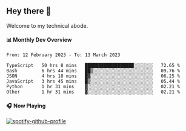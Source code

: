 ## Hey there 👋

Welcome to my technical abode.

#### 📊 Monthly Dev Overview
<!--START_SECTION:waka-->

```text
From: 12 February 2023 - To: 13 March 2023

TypeScript   50 hrs 8 mins   ██████████████████░░░░░░░   72.65 %
Bash         6 hrs 44 mins   ██▒░░░░░░░░░░░░░░░░░░░░░░   09.76 %
JSON         4 hrs 18 mins   █▓░░░░░░░░░░░░░░░░░░░░░░░   06.25 %
JavaScript   3 hrs 45 mins   █▒░░░░░░░░░░░░░░░░░░░░░░░   05.44 %
Python       1 hr 31 mins    ▓░░░░░░░░░░░░░░░░░░░░░░░░   02.21 %
Other        1 hr 31 mins    ▓░░░░░░░░░░░░░░░░░░░░░░░░   02.21 %
```

<!--END_SECTION:waka-->

#### 🎧 Now Playing

[![spotify-github-profile](https://spotify-github-profile.vercel.app/api/view?uid=james2mid&cover_image=true&theme=natemoo-re)](https://open.spotify.com/user/james2mid?si=2b3baf2b09cb499e)
